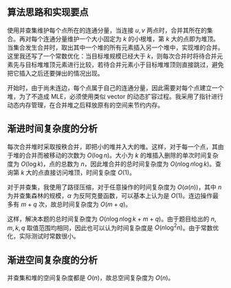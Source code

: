 ## 算法思路和实现要点

使用并查集维护每个点所在的连通分量，当连接 $u, v$ 两点时，合并其所在的集合。再对每个连通分量维护一个大小固定为 $k$ 的小根堆，第 $k$ 大的点即为堆顶。当集合发生合并时，取出其中一个堆的所有元素插入另一个堆中，实现堆的合并。这里我还写了一个常数优化：当目标堆规模已经大于 $k$，则每次合并时将待合并元素先与目标堆堆顶元素进行比较，若待合并元素小于目标堆堆顶则直接跳过，避免把它插入之后还要弹出的情况出现。

开始时，由于尚未连边，每个点属于自己的连通分量，因此需要对每个点建立一个堆，为了不造成 MLE，必须使用类似 vector 的动态扩容过程。我采用了指针进行动态内存管理，在合并堆之后释放原有的空间来节约内存。

## 渐进时间复杂度的分析

每次合并堆时采取按秩合并，即把小的堆并入大的堆。这样，对于每一个点，其由于堆的合并而被移动的次数为 $O(\log n)$。大小为 $k$ 的堆插入删除的单次时间复杂度为 $O(\log k)$，点的总数为 $n$，因此堆合并的总时间复杂度为 $O(n\log n \log k)$。查询第 $k$ 大的点直接访问堆顶，时间复杂度 $O(1)$。

对于并查集，我使用了路径压缩，对于任意操作的时间复杂度为 $O(\alpha(n))$，其中 $n$ 为并查集森林的规模，$\alpha$ 为反阿克曼函数，可以基本上认为是 $O(1)$。连边操作最多有 $m + q$ 次，故总时间复杂度为 $O(m + q)$。

这样，解决本题的总时间复杂度为 $O(n\log n \log k + m + q)$。由于题目给出的 $n, m, k, q$ 取值范围均相同，因此也可以认为时间复杂度是 $O(n\log^2 n)$。由于常数优化，实际测试时常数很小。

## 渐进空间复杂度的分析

并查集和堆的空间复杂度都是 $O(n)$，故总空间复杂度为 $O(n)$。